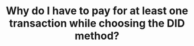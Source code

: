---
id: faq09
title: Why do I have to pay for at least one transaction while choosing the DID method?
sidebar_label: Why do I have to pay for at least one transaction while choosing the DID method?
---